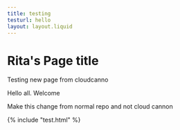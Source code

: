 ```yaml
---
title: testing
testurl: hello
layout: layout.liquid
---
```


# Rita's Page title

Testing new page from cloudcanno

Hello all. Welcome

Make this change from normal repo and not cloud cannon

{% include "test.html" %}